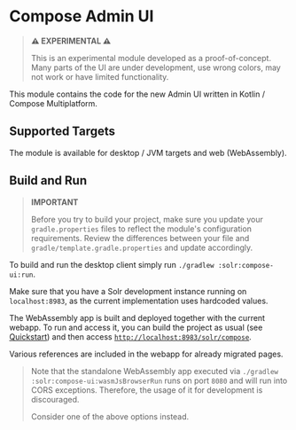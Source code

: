 <!--
    Licensed to the Apache Software Foundation (ASF) under one or more
    contributor license agreements.  See the NOTICE file distributed with
    this work for additional information regarding copyright ownership.
    The ASF licenses this file to You under the Apache License, Version 2.0
    the "License"); you may not use this file except in compliance with
    the License.  You may obtain a copy of the License at

        http://www.apache.org/licenses/LICENSE-2.0

    Unless required by applicable law or agreed to in writing, software
    distributed under the License is distributed on an "AS IS" BASIS,
    WITHOUT WARRANTIES OR CONDITIONS OF ANY KIND, either express or implied.
    See the License for the specific language governing permissions and
    limitations under the License.
 -->

# Compose Admin UI

> **⚠️ EXPERIMENTAL ⚠️**
>
> This is an experimental module developed as a proof-of-concept. Many parts of the UI
> are under development, use wrong colors, may not work or have limited functionality.

This module contains the code for the new Admin UI written in Kotlin / Compose Multiplatform.

## Supported Targets

The module is available for desktop / JVM targets and web (WebAssembly).

## Build and Run

> **IMPORTANT**
> 
> Before you try to build your project, make sure you update your `gradle.properties` files to
> reflect the module's configuration requirements. Review the differences between your file and
> `gradle/template.gradle.properties` and update accordingly.

To build and run the desktop client simply run `./gradlew :solr:compose-ui:run`.

Make sure that you have a Solr development instance running on `localhost:8983`, as the current
implementation uses hardcoded values.

The WebAssembly app is built and deployed together with the current webapp. To run and access it,
you can build the project as usual (see [Quickstart](../../README.md#quickstart)) and then access
[`http://localhost:8983/solr/compose`](http://localhost:8983/solr/compose).

Various references are included in the webapp for already migrated pages.

> Note that the standalone WebAssembly app executed via
> `./gradlew :solr:compose-ui:wasmJsBrowserRun` runs on port `8080` and will run
> into CORS exceptions. Therefore, the usage of it for development is
> discouraged.
>
> Consider one of the above options instead.
